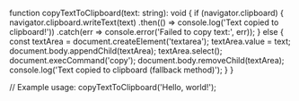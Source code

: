 function copyTextToClipboard(text: string): void {
    if (navigator.clipboard) {
        navigator.clipboard.writeText(text)
            .then(() => console.log('Text copied to clipboard!'))
            .catch(err => console.error('Failed to copy text:', err));
    } else {
        const textArea = document.createElement('textarea');
        textArea.value = text;
        document.body.appendChild(textArea);
        textArea.select();
        document.execCommand('copy');
        document.body.removeChild(textArea);
        console.log('Text copied to clipboard (fallback method)');
    }
}

// Example usage:
copyTextToClipboard('Hello, world!');
